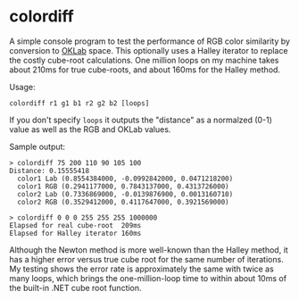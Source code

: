 # colordiff

A simple console program to test the performance of RGB color similarity by conversion to [OKLab](https://bottosson.github.io/posts/oklab/) space. This optionally uses a Halley iterator to replace the costly cube-root calculations. One million loops on my machine takes about 210ms for true cube-roots, and about 160ms for the Halley method.

Usage:

```
colordiff r1 g1 b1 r2 g2 b2 [loops]
```

If you don't specify `loops` it outputs the "distance" as a normalzed (0-1) value as well as the RGB and OKLab values.

Sample output:

```
> colordiff 75 200 110 90 105 100
Distance: 0.15555418
  color1 Lab (0.8554384000, -0.0992842000, 0.0471218200)
  color1 RGB (0.2941177000, 0.7843137000, 0.4313726000)
  color2 Lab (0.7336869000, -0.0139876900, 0.0013160710)
  color2 RGB (0.3529412000, 0.4117647000, 0.3921569000)

> colordiff 0 0 0 255 255 255 1000000
Elapsed for real cube-root  209ms
Elapsed for Halley iterator 160ms
```

Although the Newton method is more well-known than the Halley method, it has a higher error versus true cube root for the same number of iterations. My testing shows the error rate is approximately the same with twice as many loops, which brings the one-million-loop time to within about 10ms of the built-in .NET cube root function.

